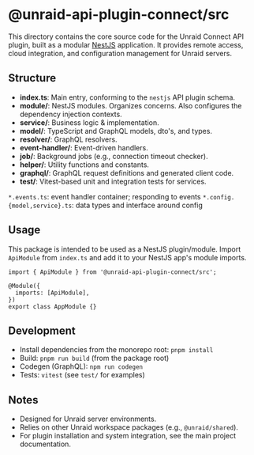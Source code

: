 # @unraid-api-plugin-connect/src

This directory contains the core source code for the Unraid Connect API plugin, built as a modular [NestJS](https://nestjs.com/) application. It provides remote access, cloud integration, and configuration management for Unraid servers.

## Structure
- **index.ts**: Main entry, conforming to the `nestjs` API plugin schema.
- **module/**: NestJS modules. Organizes concerns. Also configures the dependency injection contexts.
- **service/**: Business logic & implementation.
- **model/**: TypeScript and GraphQL models, dto's, and types.
- **resolver/**: GraphQL resolvers.
- **event-handler/**: Event-driven handlers.
- **job/**: Background jobs (e.g., connection timeout checker).
- **helper/**: Utility functions and constants.
- **graphql/**: GraphQL request definitions and generated client code.
- **test/**: Vitest-based unit and integration tests for services.

`*.events.ts`: event handler container; responding to events
`*.config.{model,service}.ts`: data types and interface around config

## Usage
This package is intended to be used as a NestJS plugin/module. Import `ApiModule` from `index.ts` and add it to your NestJS app's module imports.

```
import { ApiModule } from '@unraid-api-plugin-connect/src';

@Module({
  imports: [ApiModule],
})
export class AppModule {}
```

## Development
- Install dependencies from the monorepo root: `pnpm install`
- Build: `pnpm run build` (from the package root)
- Codegen (GraphQL): `npm run codegen`
- Tests: `vitest` (see `test/` for examples)

## Notes
- Designed for Unraid server environments.
- Relies on other Unraid workspace packages (e.g., `@unraid/shared`).
- For plugin installation and system integration, see the main project documentation.
